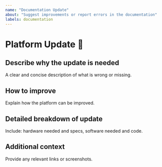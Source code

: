 ```yaml
---
name: "Documentation Update"
about: "Suggest improvements or report errors in the documentation"
labels: documentation
---
```



# Platform Update 📖

## **Describe why the update is needed**
A clear and concise description of what is wrong or missing.


## **How to improve**
Explain how the platform can be improved.


## **Detailed breakdown of update**
Include: hardware needed and specs, software needed and code.

## **Additional context**
Provide any relevant links or screenshots.
